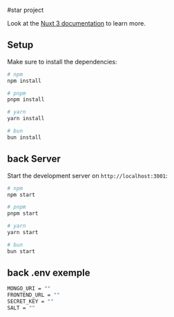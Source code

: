 #star project

Look at the [Nuxt 3 documentation](https://nuxt.com/docs/getting-started/introduction) to learn more.

## Setup

Make sure to install the dependencies:

```bash
# npm
npm install

# pnpm
pnpm install

# yarn
yarn install

# bun
bun install
```

## back Server

Start the development server on `http://localhost:3001`:

```bash
# npm
npm start

# pnpm
pnpm start

# yarn
yarn start

# bun
bun start
```

## back .env exemple
```bash
MONGO_URI = ""
FRONTEND_URL = ""
SECRET_KEY = ""
SALT = ""
```




